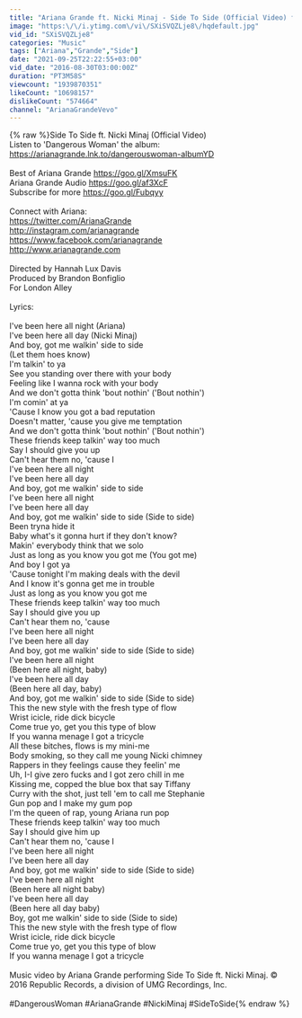 ```yaml
---
title: "Ariana Grande ft. Nicki Minaj - Side To Side (Official Video) ft. Nicki Minaj"
image: "https:\/\/i.ytimg.com\/vi\/SXiSVQZLje8\/hqdefault.jpg"
vid_id: "SXiSVQZLje8"
categories: "Music"
tags: ["Ariana","Grande","Side"]
date: "2021-09-25T22:22:55+03:00"
vid_date: "2016-08-30T03:00:00Z"
duration: "PT3M58S"
viewcount: "1939870351"
likeCount: "10698157"
dislikeCount: "574664"
channel: "ArianaGrandeVevo"
---
```

{% raw %}Side To Side ft. Nicki Minaj (Official Video)<br />Listen to 'Dangerous Woman' the album: <a rel="nofollow" target="blank" href="https://arianagrande.lnk.to/dangerouswoman-albumYD">https://arianagrande.lnk.to/dangerouswoman-albumYD</a><br /><br />Best of Ariana Grande <a rel="nofollow" target="blank" href="https://goo.gl/XmsuFK​">https://goo.gl/XmsuFK​</a><br />Ariana Grande Audio <a rel="nofollow" target="blank" href="https://goo.gl/af3XcF​">https://goo.gl/af3XcF​</a><br />Subscribe for more <a rel="nofollow" target="blank" href="https://goo.gl/Fubqyy​">https://goo.gl/Fubqyy​</a><br /><br />Connect with Ariana:<br /><a rel="nofollow" target="blank" href="https://twitter.com/ArianaGrande​">https://twitter.com/ArianaGrande​</a><br /><a rel="nofollow" target="blank" href="http://instagram.com/arianagrande​">http://instagram.com/arianagrande​</a><br /><a rel="nofollow" target="blank" href="https://www.facebook.com/arianagrande​">https://www.facebook.com/arianagrande​</a><br /><a rel="nofollow" target="blank" href="http://www.arianagrande.com​">http://www.arianagrande.com​</a><br /><br />Directed by Hannah Lux Davis<br />Produced by Brandon Bonfiglio<br />For London Alley <br /><br />Lyrics:<br /><br />I've been here all night (Ariana)<br />I've been here all day (Nicki Minaj)<br />And boy, got me walkin' side to side<br />(Let them hoes know)<br />I'm talkin' to ya<br />See you standing over there with your body<br />Feeling like I wanna rock with your body<br />And we don't gotta think 'bout nothin' ('Bout nothin')<br />I'm comin' at ya<br />'Cause I know you got a bad reputation<br />Doesn't matter, 'cause you give me temptation<br />And we don't gotta think 'bout nothin' ('Bout nothin')<br />These friends keep talkin' way too much<br />Say I should give you up<br />Can't hear them no, 'cause I<br />I've been here all night<br />I've been here all day<br />And boy, got me walkin' side to side<br />I've been here all night<br />I've been here all day<br />And boy, got me walkin' side to side (Side to side)<br />Been tryna hide it<br />Baby what's it gonna hurt if they don't know?<br />Makin' everybody think that we solo<br />Just as long as you know you got me (You got me)<br />And boy I got ya<br />'Cause tonight I'm making deals with the devil<br />And I know it's gonna get me in trouble<br />Just as long as you know you got me<br />These friends keep talkin' way too much<br />Say I should give you up<br />Can't hear them no, 'cause<br />I've been here all night<br />I've been here all day<br />And boy, got me walkin' side to side (Side to side)<br />I've been here all night<br />(Been here all night, baby)<br />I've been here all day<br />(Been here all day, baby)<br />And boy, got me walkin' side to side (Side to side)<br />This the new style with the fresh type of flow<br />Wrist icicle, ride dick bicycle<br />Come true yo, get you this type of blow<br />If you wanna menage I got a tricycle<br />All these bitches, flows is my mini-me<br />Body smoking, so they call me young Nicki chimney<br />Rappers in they feelings cause they feelin' me<br />Uh, I-I give zero fucks and I got zero chill in me<br />Kissing me, copped the blue box that say Tiffany<br />Curry with the shot, just tell 'em to call me Stephanie<br />Gun pop and I make my gum pop<br />I'm the queen of rap, young Ariana run pop<br />These friends keep talkin' way too much<br />Say I should give him up<br />Can't hear them no, 'cause I<br />I've been here all night<br />I've been here all day<br />And boy, got me walkin' side to side (Side to side)<br />I've been here all night<br />(Been here all night baby)<br />I've been here all day<br />(Been here all day baby)<br />Boy, got me walkin' side to side (Side to side)<br />This the new style with the fresh type of flow<br />Wrist icicle, ride dick bicycle<br />Come true yo, get you this type of blow<br />If you wanna menage I got a tricycle<br /><br />Music video by Ariana Grande performing Side To Side ft. Nicki Minaj. © 2016 Republic Records, a division of UMG Recordings, Inc.<br /><br />#DangerousWoman #ArianaGrande #NickiMinaj #SideToSide{% endraw %}
